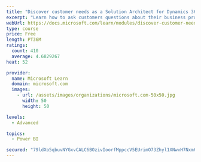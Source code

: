 ```yaml
---
title: "Discover customer needs as a Solution Architect for Dynamics 365 and Power Platform"
excerpt: "Learn how to ask customers questions about their business processes and feature requirements to create a viable solution."
webUrl: https://docs.microsoft.com/learn/modules/discover-customer-needs/
type: course
price: Free
length: PT36M
ratings:
  count: 410
  average: 4.6829267
heat: 52

provider:
  name: Microsoft Learn
  domain: microsoft.com
  images:
    - url: /assets/images/organizations/microsoft.com-50x50.jpg
      width: 50
      height: 50

levels:
  - Advanced

topics:
  - Power BI

secured: "79ldXo5qbuvNYGxvCALC6BOzivIoorfMppccV5EUrimO73Zhyl1XNwvH7Nxm60xKC+6ZJuyCGk0DTLeP5SfJTjZw8LFJYkmPcBM00+0KPIRZxVDQp3Ik+3MWTEp6FcZLDHZlvD5Pld1qc2dEjKZkb5kYPXPJCxOqZH9RF0XsNEkZFe5/X/bRctILqiXXDSgD9qcS2h/tzVZCYtNJi9ymiQq2ZhPDrGZ0a7sHgOHsHKTCmHk9gM6iOQB992tjFKO97XKB8uOBTMmXMzIs2Tjq1XgMLPgtC3bQKlxC+Qnw4Qkh8h6zlEI84Tl2I9ObFqQs1grdwm9cgASxV9CetSECwWYhBLlrIIyc4f8WDtPtx8H1zOFA1qje9b+OxxKkvnqm/4lN60YxRFRsPd0fu5/h65FZ7VEQOrb+Yi+74jyumHc=;0YLE1Q9X1YPJ7ZWK9cm0Xw=="
---
```


